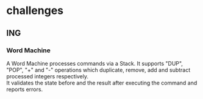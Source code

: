 # challenges

## ING

### Word Machine
A Word Machine processes commands via a Stack. It supports "DUP", "POP", "+" and "-" operations
which duplicate, remove, add and subtract processed integers respectively. \
It validates the state before and the result after executing the command and reports errors.
